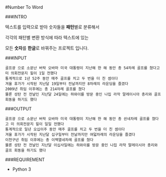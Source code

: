 #Number To Word

###INTRO

텍스트를 입력으로 받아 숫자들을 **패턴**별로 분류해서 

각각의 패턴별 변환 방식에 따라 텍스트에 있는

모든 **숫자**를 **한글**로 바꿔주는 프로젝트 입니다.




###INPUT
```text
골프광 으로 소문난 버락 오바마 미국 대통령이 지난해 한 해 동안 총 54차례 골프를 쳤다고 미 의회전문지 힐이 1일 전했다
통계적으로 1년 52주 동안 매주 골프를 치고 두 번을 더 친 셈이다
겨울 휴가가 시작된 지난달 19일부터 전날까지만 8차례의 라운딩을 즐겼다
2009년 취임 이후에는 총 214차례 골프를 쳤다
물론 성탄 전 전날인 지난달 24일에는 하와이를 방문 중인 나집 라작 말레이시아 총리와 골프 회동을 하기도 했다
```

###OUTPUT
```text
골프광 으로 소문난 버락 오바마 미국 대통령이 지난해 한 해 동안 총 쉰네차례 골프를 쳤다고 미 의회전문지 힐이 일일 전했다
통계적으로 일년 오십이주 동안 매주 골프를 치고 두 번을 더 친 셈이다
겨울 휴가가 시작된 지난달 십구일부터 전날까지만 여덟차례의 라운딩을 즐겼다
이천구년 취임 이후에는 총 이백열네차례 골프를 쳤다
물론 성탄 전 전날인 지난달 이십사일에는 하와이를 방문 중인 나집 라작 말레이시아 총리와 골프 회동을 하기도 했다
```
###REQUIREMENT

- Python 3